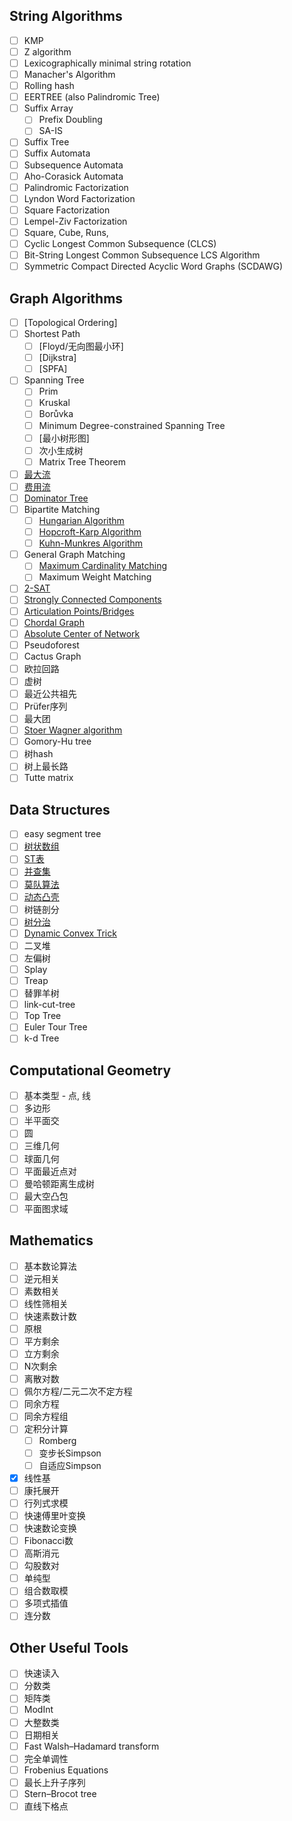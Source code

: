 ## String Algorithms

+ [ ] KMP
+ [ ] Z algorithm
+ [ ] Lexicographically minimal string rotation
+ [ ] Manacher's Algorithm
+ [ ] Rolling hash
+ [ ] EERTREE (also Palindromic Tree)
+ [ ] Suffix Array
  + [ ] Prefix Doubling
  + [ ] SA-IS
+ [ ] Suffix Tree
+ [ ] Suffix Automata
+ [ ] Subsequence Automata
+ [ ] Aho-Corasick Automata
+ [ ] Palindromic Factorization
+ [ ] Lyndon Word Factorization
+ [ ] Square Factorization
+ [ ] Lempel-Ziv Factorization
+ [ ] Square, Cube, Runs, 
+ [ ] Cyclic Longest Common Subsequence (CLCS)
+ [ ] Bit-String Longest Common Subsequence LCS Algorithm
+ [ ] Symmetric Compact Directed Acyclic Word Graphs (SCDAWG)

## Graph Algorithms

+ [ ] [Topological Ordering]
+ [ ] Shortest Path
  + [ ] [Floyd/无向图最小环]
  + [ ] [Dijkstra]
  + [ ] [SPFA]
+ [ ] Spanning Tree
  + [ ] Prim
  + [ ] Kruskal
  + [ ] Borůvka
  + [ ] Minimum Degree-constrained Spanning Tree
  + [ ] [最小树形图]
  + [ ] 次小生成树
  + [ ] Matrix Tree Theorem
+ [ ] [最大流](GraphUtility/NetworkFlow.cc)
+ [ ] [费用流](GraphUtility/CostFlow.cc)
+ [ ] [Dominator Tree](GraphUtility/DominatorTree.cc)
+ [ ] Bipartite Matching 
  + [ ] [Hungarian Algorithm](GraphUtility/Hungarian.cc)
  + [ ] [Hopcroft-Karp Algorithm](GraphUtility/Hopcroft.cc)
  + [ ] [Kuhn-Munkres Algorithm](GraphUtility/KuhnMunkres.cc)
+ [ ] General Graph Matching
  + [ ] [Maximum Cardinality Matching](GraphUtility/Blossom.cc)
  + [ ] Maximum Weight Matching
+ [ ] [2-SAT](GraphUtility/TwoSat.cc)
+ [ ] [Strongly Connected Components](GraphUtility/SCC.cc)
+ [ ] [Articulation Points/Bridges](gGraphUtility/ArticulationPoints.cc)
+ [ ] [Chordal Graph](GraphUtility/ChordalGraph.cc)
+ [ ] [Absolute Center of Network](GraphUtility/KarivHakimi.cc)
+ [ ] Pseudoforest
+ [ ] Cactus Graph
+ [ ] 欧拉回路
+ [ ] 虚树
+ [ ] 最近公共祖先
+ [ ] Prüfer序列
+ [ ] 最大团
+ [ ] [Stoer Wagner algorithm](GraphUtility/StoerWagner.cc)
+ [ ] Gomory-Hu tree
+ [ ] 树hash
+ [ ] 树上最长路
+ [ ] Tutte matrix

## Data Structures

+ [ ] easy segment tree
+ [ ] [树状数组](data-structure/FenwickTree.cc)
+ [ ] [ST表](data-structure/SparseTable.cc)
+ [ ] [并查集](data-structure/Disjoint-Set.cc)
+ [ ] [莫队算法](data-structure/Sqrt-Decomposition.cc)
+ [ ] [动态凸壳](data-structure/DynamicConvexHull.cc)
+ [ ] 树链剖分
+ [ ] [树分治](data-structure/Centroid-Decomposition.cc)
+ [ ] [Dynamic Convex Trick](data-structure/DynamicConvexTrick.cc)
+ [ ] 二叉堆
+ [ ] 左偏树
+ [ ] Splay
+ [ ] Treap
+ [ ] 替罪羊树
+ [ ] link-cut-tree
+ [ ] Top Tree
+ [ ] Euler Tour Tree
+ [ ] k-d Tree

## Computational Geometry

+ [ ] 基本类型 - 点, 线
+ [ ] 多边形
+ [ ] 半平面交
+ [ ] 圆
+ [ ] 三维几何
+ [ ] 球面几何
+ [ ] 平面最近点对
+ [ ] 曼哈顿距离生成树
+ [ ] 最大空凸包
+ [ ] 平面图求域

## Mathematics

+ [ ] 基本数论算法
+ [ ] 逆元相关
+ [ ] 素数相关
+ [ ] 线性筛相关
+ [ ] 快速素数计数
+ [ ] 原根
+ [ ] 平方剩余
+ [ ] 立方剩余
+ [ ] N次剩余
+ [ ] 离散对数
+ [ ] 佩尔方程/二元二次不定方程
+ [ ] 同余方程
+ [ ] 同余方程组
+ [ ] 定积分计算
  + [ ] Romberg
  + [ ] 变步长Simpson
  + [ ] 自适应Simpson
+ [x] 线性基
+ [ ] 康托展开
+ [ ] 行列式求模
+ [ ] 快速傅里叶变换
+ [ ] 快速数论变换
+ [ ] Fibonacci数
+ [ ] 高斯消元
+ [ ] 勾股数对
+ [ ] 单纯型
+ [ ] 组合数取模
+ [ ] 多项式插值
+ [ ] 连分数

## Other Useful Tools

+ [ ] 快速读入
+ [ ] 分数类
+ [ ] 矩阵类
+ [ ] ModInt
+ [ ] 大整数类
+ [ ] 日期相关
+ [ ] Fast Walsh–Hadamard transform
+ [ ] 完全单调性
+ [ ] Frobenius Equations
+ [ ] 最长上升子序列
+ [ ] Stern–Brocot tree
+ [ ] 直线下格点
